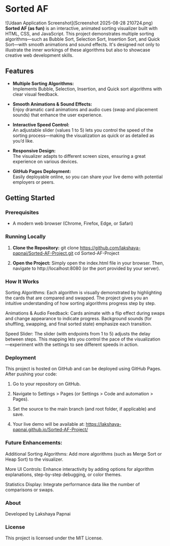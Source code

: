 # Sorted AF
![Udaan Application Screenshot](Screenshot 2025-08-28 210724.png)
**Sorted AF (as fun)** is an interactive, animated sorting visualizer built with HTML, CSS, and JavaScript. This project demonstrates multiple sorting algorithms—such as Bubble Sort, Selection Sort, Insertion Sort, and Quick Sort—with smooth animations and sound effects. It's designed not only to illustrate the inner workings of these algorithms but also to showcase creative web development skills.

## Features

- **Multiple Sorting Algorithms:**  
  Implements Bubble, Selection, Insertion, and Quick sort algorithms with clear visual feedback.

- **Smooth Animations & Sound Effects:**  
  Enjoy dramatic card animations and audio cues (swap and placement sounds) that enhance the user experience.

- **Interactive Speed Control:**  
  An adjustable slider (values 1 to 5) lets you control the speed of the sorting process—making the visualization as quick or as detailed as you’d like.

- **Responsive Design:**  
  The visualizer adapts to different screen sizes, ensuring a great experience on various devices.

- **GitHub Pages Deployment:**  
  Easily deployable online, so you can share your live demo with potential employers or peers.

## Getting Started

### Prerequisites

- A modern web browser (Chrome, Firefox, Edge, or Safari)

### Running Locally

1. **Clone the Repository:**
   git clone https://github.com/lakshaya-papnai/Sorted-AF-Project.git
   cd Sorted-AF-Project
   
2. **Open the Project:**
Simply open the index.html file in your browser.
Then, navigate to http://localhost:8080 (or the port provided by your server).

### How It Works
Sorting Algorithms: Each algorithm is visually demonstrated by highlighting the cards that are compared and swapped. The project gives you an intuitive understanding of how sorting algorithms progress step by step.

Animations & Audio Feedback: Cards animate with a flip effect during swaps and change appearance to indicate progress. Background sounds (for shuffling, swapping, and final sorted state) emphasize each transition.

Speed Slider: The slider (with endpoints from 1 to 5) adjusts the delay between steps. This mapping lets you control the pace of the visualization—experiment with the settings to see different speeds in action.

### Deployment
This project is hosted on GitHub and can be deployed using GitHub Pages. After pushing your code:

1. Go to your repository on GitHub.

2. Navigate to Settings > Pages (or Settings > Code and automation > Pages).

3. Set the source to the main branch (and root folder, if applicable) and save.

4. Your live demo will be available at: https://lakshaya-papnai.github.io/Sorted-AF-Project/

### Future Enhancements:

Additional Sorting Algorithms: Add more algorithms (such as Merge Sort or Heap Sort) to the visualizer.

More UI Controls: Enhance interactivity by adding options for algorithm explanations, step-by-step debugging, or color themes.

Statistics Display: Integrate performance data like the number of comparisons or swaps.

### About
Developed by Lakshaya Papnai 

### License
This project is licensed under the MIT License.



   
